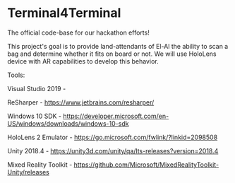 # Terminal4Terminal
The official code-base for our hackathon efforts! 

This project's goal is to provide land-attendants of El-Al the ability to scan a bag and determine whether it fits on board or not.
We will use HoloLens device with AR capabilities to develop this behavior.

Tools:


Visual Studio 2019 - 

ReSharper - https://www.jetbrains.com/resharper/

Windows 10 SDK - https://developer.microsoft.com/en-US/windows/downloads/windows-10-sdk

HoloLens 2 Emulator - https://go.microsoft.com/fwlink/?linkid=2098508

Unity 2018.4 - https://unity3d.com/unity/qa/lts-releases?version=2018.4

Mixed Reality Toolkit - https://github.com/Microsoft/MixedRealityToolkit-Unity/releases
